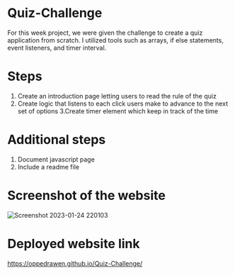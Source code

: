 # Quiz-Challenge
For this week project, we were given the challenge to create a quiz application from scratch. I utilized tools such as arrays, if else statements,
event listeners, and timer interval.
# Steps
1. Create an introduction page letting users to read the rule of the quiz
2. Create logic that listens to each click users make to advance to the next set of options
3.Create timer element which keep in track of the time

# Additional steps
1. Document javascript page
2. Include a readme file

# Screenshot of the website

![Screenshot 2023-01-24 220103](https://user-images.githubusercontent.com/95009568/214491795-0648e720-887c-47b9-a8e6-bad5629df278.png)

# Deployed website link
https://oppedrawen.github.io/Quiz-Challenge/
